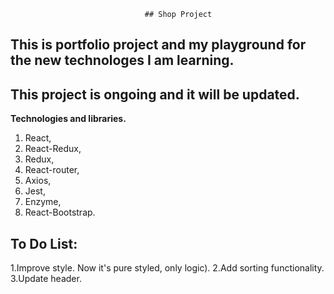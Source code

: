                                   ## Shop Project

   ## This is portfolio project and my playground for the new technologes I am learning.

## This project is ongoing and it will be updated.

**Technologies and libraries.**

   1. React,
   2. React-Redux,
   3. Redux,
   3. React-router,
   5. Axios,
   6. Jest,
   7. Enzyme,
   8. React-Bootstrap.

## To Do List:

   1.Improve style. Now it's pure styled, only logic).
   2.Add sorting functionality.
   3.Update header.

